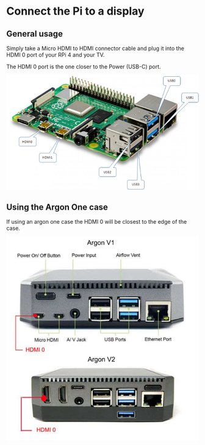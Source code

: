 # Connect the Pi to a display

## General usage

Simply take a Micro HDMI to HDMI connector cable and plug it into the HDMI 0 port of your RPi 4 and your TV.

The HDMI 0 port is the one closer to the Power (USB-C) port.

![rpi4_ports.png](/assets/guides/rpi4_ports.png "Ports of the RPi 4 labeled")

## Using the Argon One case

If using an argon one case the HDMI 0 will be closest to the edge of the case.

![argon_one_ports.png](/assets/guides/argon_one_ports.png "Ports of the Argon One case labeled")

